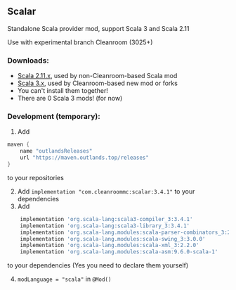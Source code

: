 ## Scalar

Standalone Scala provider mod, support Scala 3 and Scala 2.11

Use with experimental branch Cleanroom (3025+) 

### Downloads:

- [Scala 2.11.x](https://github.com/CleanroomMC/Scalar/releases/tag/2.11.12), used by non-Cleanroom-based Scala mod
- [Scala 3.x](https://github.com/CleanroomMC/Scalar/releases/tag/3.4.1), used by Cleanroom-based new mod or forks
- You can't install them together!
- There are 0 Scala 3 mods! (for now)

### Development (temporary):

1. Add 
```groovy
maven {
    name "outlandsReleases"
    url "https://maven.outlands.top/releases"
}
```
to your repositories

2. Add `implementation "com.cleanroommc:scalar:3.4.1"` to your dependencies
3. Add
```groovy
    implementation 'org.scala-lang:scala3-compiler_3:3.4.1'
    implementation 'org.scala-lang:scala3-library_3:3.4.1'
    implementation 'org.scala-lang.modules:scala-parser-combinators_3:2.3.0'
    implementation 'org.scala-lang.modules:scala-swing_3:3.0.0'
    implementation 'org.scala-lang.modules:scala-xml_3:2.2.0'
    implementation 'org.scala-lang.modules:scala-asm:9.6.0-scala-1'
```
to your dependencies (Yes you need to declare them yourself)

4. `modLanguage = "scala"` in `@Mod()`